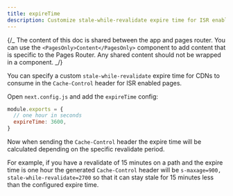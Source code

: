 ```yaml
---
title: expireTime
description: Customize stale-while-revalidate expire time for ISR enabled pages.
---
```


{/_ The content of this doc is shared between the app and pages router. You can use the `<PagesOnly>Content</PagesOnly>` component to add content that is specific to the Pages Router. Any shared content should not be wrapped in a component. _/}

You can specify a custom `stale-while-revalidate` expire time for CDNs to consume in the `Cache-Control` header for ISR enabled pages.

Open `next.config.js` and add the `expireTime` config:

```js filename="next.config.js"
module.exports = {
  // one hour in seconds
  expireTime: 3600,
}
```

Now when sending the `Cache-Control` header the expire time will be calculated depending on the specific revalidate period.

For example, if you have a revalidate of 15 minutes on a path and the expire time is one hour the generated `Cache-Control` header will be `s-maxage=900, stale-while-revalidate=2700` so that it can stay stale for 15 minutes less than the configured expire time.
